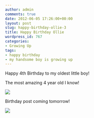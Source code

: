 ```yaml
---
author: admin
comments: true
date: 2012-06-05 17:26:00+00:00
layout: post
slug: happy-birthday-ollie-3
title: Happy Birthday Ollie
wordpress_id: 767
categories:
- Growing Up
tags:
- happy birthday
- my handsome boy is growing up
---
```


Happy 4th Birthday to my oldest little boy!




The most amazing 4 year old I know!




[![](http://www.outmumbered.com/wp-content/uploads/2012/07/img_5627copy.jpg?w=300)](http://www.outmumbered.com/wp-content/uploads/2012/07/img_5627copy.jpg)




Birthday post coming tomorrow!










![](https://blogger.googleusercontent.com/tracker/251139911615938991-7776072189908644761?l=www.outmumbered.com)
